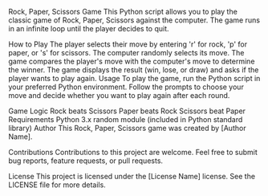 Rock, Paper, Scissors Game
This Python script allows you to play the classic game of Rock, Paper, Scissors against the computer. The game runs in an infinite loop until the player decides to quit.

How to Play
The player selects their move by entering 'r' for rock, 'p' for paper, or 's' for scissors.
The computer randomly selects its move.
The game compares the player's move with the computer's move to determine the winner.
The game displays the result (win, lose, or draw) and asks if the player wants to play again.
Usage
To play the game, run the Python script in your preferred Python environment. Follow the prompts to choose your move and decide whether you want to play again after each round.

Game Logic
Rock beats Scissors
Paper beats Rock
Scissors beat Paper
Requirements
Python 3.x
random module (included in Python standard library)
Author
This Rock, Paper, Scissors game was created by [Author Name].

Contributions
Contributions to this project are welcome. Feel free to submit bug reports, feature requests, or pull requests.

License
This project is licensed under the [License Name] license. See the LICENSE file for more details.
